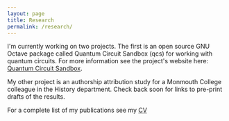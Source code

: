 ```yaml
---
layout: page
title: Research
permalink: /research/
---
```


I'm currently working on two projects. The first is an open source GNU Octave package called Quantum Circuit Sandbox (qcs) for working with quantum circuits. For more information see the project's website here: [Quantum Circuit Sandbox](https://jlmayfield.github.io/quantumCircuitSandbox/).  

My other project is an authorship attribution study for a Monmouth College colleague in the History department.  Check back soon for links to pre-print drafts of the results.

For a complete list of my publications see my [CV](/cv/)  
